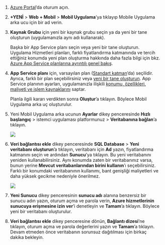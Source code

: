 1. [Azure Portal]’da oturum açın.
2. **+YENİ** > **Web + Mobil** > **Mobil Uygulama**’ya tıklayıp Mobile Uygulama arka ucu için bir ad verin.
3. **Kaynak Grubu** için yeni bir kaynak grubu seçin ya da yeni bir tane oluşturun (uygulamanızla aynı adı kullanarak). 
   
    Başka bir App Service planı seçin veya yeni bir tane oluşturun. Uygulama Hizmetleri planları, farklı fiyatlandırma katmanında ve tercih ettiğiniz konumda yeni plan oluşturma hakkında daha fazla bilgi için bkz. [Azure App Service planlarına ayrıntılı genel bakış](../articles/app-service/azure-web-sites-web-hosting-plans-in-depth-overview.md).
4. **App Service planı** için, varsayılan plan ([Standart katman](https://azure.microsoft.com/pricing/details/app-service/)’da) seçilidir. Ayrıca, farklı bir plan seçebilirsiniz veya [yeni bir tane oluşturun](../articles/app-service/azure-web-sites-web-hosting-plans-in-depth-overview.md#create-an-app-service-plan). App Service planının ayarları, uygulamanızla ilişkili [konumu, özellikleri, maliyeti ve işlem kaynaklarını](https://azure.microsoft.com/pricing/details/app-service/) saptar. 
   
    Planla ilgili kararı verdikten sonra **Oluştur**’a tıklayın. Böylece Mobil Uygulama arka uç oluşturulur. 
5. Yeni Mobil Uygulama arka ucunun **Ayarlar** dikey penceresinde **Hızlı başlangıç** > istemci uygulaması platformunuz > **Veritabanına bağlan**’a tıklayın. 
   
    ![](./media/app-service-mobile-dotnet-backend-create-new-service/dotnet-backend-create-data-connection.png)
6. **Veri bağlantısı ekle** dikey penceresinde **SQL Database** > **Yeni veritabanı oluşturun**’a tıklayın, veritabanı için **Ad** yazın, fiyatlandırma katmanını seçin ve ardından **Sunucu**’ya tıklayın.  Bu yeni veritabanını yeniden kullanabilirsiniz. Aynı konumda zaten bir veritabanınız varsa, bunun yerine **Mevcut veritabanlarından birini kullanın**’ı seçebilirsiniz. Farklı bir konumdaki veritabanının kullanımı, bant genişliği maliyetleri ve daha yüksek gecikme nedeniyle önerilmez.
   
    ![](./media/app-service-mobile-dotnet-backend-create-new-service/dotnet-backend-create-db.png)
7. **Yeni Sunucu** dikey penceresinin **sunucu adı** alanına benzersiz bir sunucu adın yazın, oturum açma ve parola verin, **Azure hizmetlerinin sunucuya erişmesine izin ver**’i denetleyin ve **Tamam**’a tıklayın. Böylece yeni bir veritabanı oluşturulur.
8. **Veri bağlantısı ekle** dikey penceresine dönün, **Bağlantı dizesi**’ne tıklayın, oturum açma ve parola değerlerini yazın ve **Tamam**’a tıklayın. Devam etmeden önce veritabanın sorunsuz dağıtılması için birkaç dakika bekleyin.

<!-- URLs. -->
[Azure Portal]: https://portal.azure.com/
